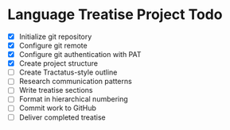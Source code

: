 # Language Treatise Project Todo

- [x] Initialize git repository
- [x] Configure git remote
- [x] Configure git authentication with PAT
- [x] Create project structure
- [ ] Create Tractatus-style outline
- [ ] Research communication patterns
- [ ] Write treatise sections
- [ ] Format in hierarchical numbering
- [ ] Commit work to GitHub
- [ ] Deliver completed treatise

